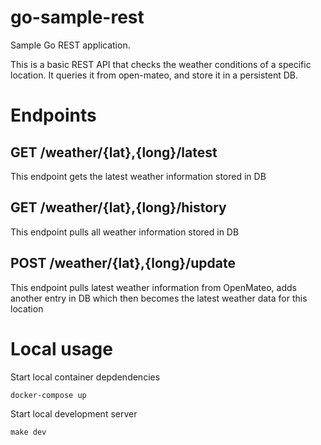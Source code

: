 # go-sample-rest

Sample Go REST application.

This is a basic REST API that checks the weather conditions of a specific location. It queries it from open-mateo, and store it in a persistent DB.

# Endpoints

## GET /weather/{lat},{long}/latest
This endpoint gets the latest weather information stored in DB

## GET /weather/{lat},{long}/history
This endpoint pulls all weather information stored in DB

## POST /weather/{lat},{long}/update
This endpoint pulls latest weather information from OpenMateo, adds another entry in DB which then becomes the latest weather data for this location

# Local usage

Start local container depdendencies
```shell script
docker-compose up
```

Start local development server
```shell script
make dev
```
